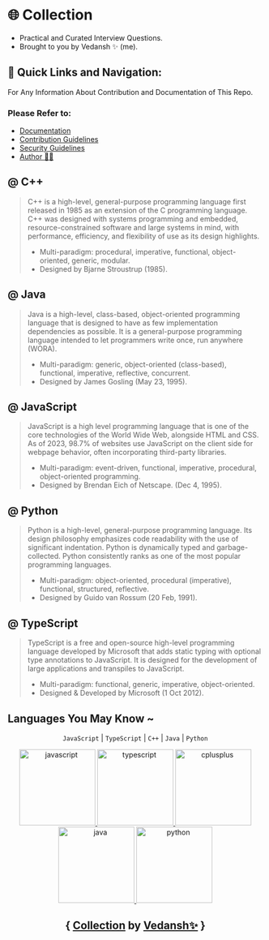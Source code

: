 # 🌐 Collection
* Practical and Curated Interview Questions.
* Brought to you by Vedansh ✨ (me).

## 🧭 Quick Links and Navigation:
For Any Information About Contribution and Documentation of This Repo. <br>
### Please Refer to: 
- [Documentation](https://github.com/offensive-vk/Collection/blob/master/.github/README.md) <br>
- [Contribution Guidelines](https://github.com/offensive-vk/Collection/blob/master/.github/CONTRIBUTING.md) <br>
- [Security Guidelines](https://github.com/offensive-vk/Collection/blob/master/.github/SECURITY.md) <br>
- [Author 🧑‍💻](https://github.com/offensive-vk/) <br>

## @ C++
> C++ is a high-level, general-purpose programming language first released in 1985 as an extension of the C programming language. C++ was designed with systems programming and embedded, resource-constrained software and large systems in mind, with performance, efficiency, and flexibility of use as its design highlights. <br>
> - Multi-paradigm: procedural, imperative, functional, object-oriented, generic, modular. <br>
> - Designed by	Bjarne Stroustrup (1985).

## @ Java
> Java is a high-level, class-based, object-oriented programming language that is designed to have as few implementation dependencies as possible. It is a general-purpose programming language intended to let programmers write once, run anywhere (WORA). <br>
> - Multi-paradigm: generic, object-oriented (class-based), functional, imperative, reflective, concurrent. <br>
> - Designed by	James Gosling (May 23, 1995).

## @ JavaScript
> JavaScript is a high level programming language that is one of the core technologies of the World Wide Web, alongside HTML and CSS. As of 2023, 98.7% of websites use JavaScript on the client side for webpage behavior, often incorporating third-party libraries. <br>
> - Multi-paradigm: event-driven, functional, imperative, procedural, object-oriented programming. <br>
> - Designed by	Brendan Eich of Netscape. (Dec 4, 1995).

## @ Python
> Python is a high-level, general-purpose programming language. Its design philosophy emphasizes code readability with the use of significant indentation. Python is dynamically typed and garbage-collected. Python consistently ranks as one of the most popular programming languages. <br>
> - Multi-paradigm: object-oriented, procedural (imperative), functional, structured, reflective. <br>
> - Designed by	Guido van Rossum (20 Feb, 1991). 

## @ TypeScript
> TypeScript is a free and open-source high-level programming language developed by Microsoft that adds static typing with optional type annotations to JavaScript. It is designed for the development of large applications and transpiles to JavaScript. <br>
> - Multi-paradigm: functional, generic, imperative, object-oriented. <br>
> - Designed & Developed by	Microsoft (1 Oct 2012).

## Languages You May Know ~
<div align="center">
  
`JavaScript` | 
`TypeScript` | 
`C++` | 
`Java` | 
`Python` 

  <a href="https://developer.mozilla.org/en-US/docs/Web/JavaScript" target="_blank" rel="noreferrer"> 
  <img src="https://cdn.jsdelivr.net/gh/offensive-vk/Icons@master/javascript/javascript-original.svg" alt="javascript" width="150" height="150"/>
  </a>
  <a href="https://www.typescriptlang.org/" target="_blank" rel="noreferrer"> <img src="https://cdn.jsdelivr.net/gh/offensive-vk/Icons@master/typescript/typescript-original.svg" alt="typescript" width="150" height="150"/> </a> 
  <a href="https://www.w3schools.com/cpp/" target="_blank" rel="noreferrer"> <img src="https://cdn.jsdelivr.net/gh/offensive-vk/Icons@master/cplusplus/cplusplus-original.svg" alt="cplusplus" width="150" height="150"/> </a>
  <a href="https://www.java.com" target="_blank" rel="noreferrer"> <img src="https://cdn.jsdelivr.net/gh/offensive-vk/Icons@master/java/java-original.svg" alt="java" width="150" height="150"/> </a>
  <a href="https://www.python.org" target="_blank" rel="noreferrer"> <img src="https://cdn.jsdelivr.net/gh/offensive-vk/Icons@master/python/python-original.svg" alt="python" width="150" height="150"/> </a>
  
## { [Collection](https://github.com/offensive-vk/Collection) by [Vedansh✨](https://github.com/offensive-vk) }
</div>
